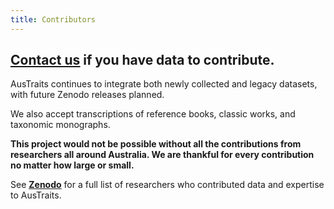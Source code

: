 ```yaml
---
title: Contributors
---
```

## <ins>**[Contact us](contact/)**</ins> if you have data to contribute.  

AusTraits continues to integrate both newly collected and legacy datasets, with future Zenodo releases planned.  

We also accept transcriptions of reference books, classic works, and taxonomic monographs.


**This project would not be possible without all the contributions from researchers all around Australia. We are thankful for every contribution no matter how large or small.**

See <ins>**[Zenodo](https://doi.org/10.5281/zenodo.3568417)**</ins> for a full list of researchers who contributed data and expertise to AusTraits.
